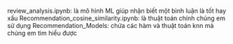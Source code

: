 review_analysis.ipynb: là mô hình ML giúp nhận biết một bình luận là tốt hay xấu
Recommendation_cosine_similarity.ipynb: là thuật toán chính chúng em sử dụng
Recommendation_Models: chứa các hàm và thuật toán knn mà chúng em tìm hiểu được

